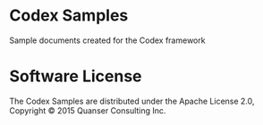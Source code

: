 # Codex Samples
Sample documents created for the Codex framework

# Software License
The Codex Samples are distributed under the Apache License 2.0, Copyright © 2015 Quanser Consulting Inc.

